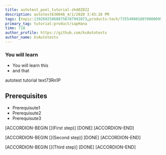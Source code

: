 ```yaml
---
title: autotest_pool_tutorial-zh40Z822
description: autotest630046_4/1/2020 3:43:18 PM
tags: [topic:139269250608756787992873,products:tech/73554900100700000996,tutorial:experience/advanced]
primary_tag: tutorial:product/sapHana
time: 718
author_profile: https://github.com/ksAutotests
author_name: ksAutotests
---
```

### You will learn
- You will learn this
- and that

autotest tutorial text73Rn1P

## Prerequisites
- Prerequisute1
- Prerequisute2
- Prerequisute3

[ACCORDION-BEGIN [](First step)]
[DONE]
[ACCORDION-END]

[ACCORDION-BEGIN [](Second step)]
[DONE]
[ACCORDION-END]

[ACCORDION-BEGIN [](Third step)]
[DONE]
[ACCORDION-END]

